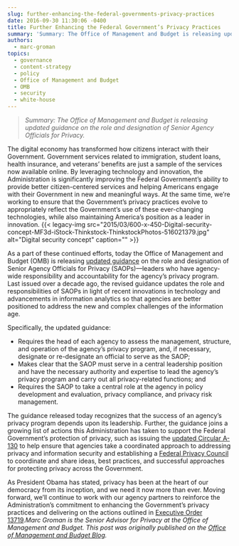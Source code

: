 ```yaml
---
slug: further-enhancing-the-federal-governments-privacy-practices
date: 2016-09-30 11:30:06 -0400
title: Further Enhancing the Federal Government’s Privacy Practices
summary: 'Summary: The Office of Management and Budget is releasing updated guidance on the role and designation of Senior Agency Officials for Privacy. The digital economy has transformed how citizens interact with their Government. Government services related to immigration, student loans, health insurance, and veterans’ benefits are just a sample of the services now available online.'
authors:
  - marc-groman
topics:
  - governance
  - content-strategy
  - policy
  - Office of Management and Budget
  - OMB
  - security
  - white-house
---
```


> _Summary: The Office of Management and Budget is releasing updated guidance on the role and designation of Senior Agency Officials for Privacy._

The digital economy has transformed how citizens interact with their Government. Government services related to immigration, student loans, health insurance, and veterans’ benefits are just a sample of the services now available online. By leveraging technology and innovation, the Administration is significantly improving the Federal Government’s ability to provide better citizen-centered services and helping Americans engage with their Government in new and meaningful ways. At the same time, we’re working to ensure that the Government’s privacy practices evolve to appropriately reflect the Government’s use of these ever-changing technologies, while also maintaining America’s position as a leader in innovation. {{< legacy-img src="2015/03/600-x-450-Digital-security-concept-MF3d-iStock-Thinkstock-ThinkstockPhotos-516021379.jpg" alt="Digital security concept" caption="" >}} 

As a part of these continued efforts, today the Office of Management and Budget (OMB) is releasing [updated guidance](https://www.whitehouse.gov/sites/default/files/omb/memoranda/2016/m_16_24_0.pdf) on the role and designation of Senior Agency Officials for Privacy (SAOPs)—leaders who have agency-wide responsibility and accountability for the agency’s privacy program. Last issued over a decade ago, the revised guidance updates the role and responsibilities of SAOPs in light of recent innovations in technology and advancements in information analytics so that agencies are better positioned to address the new and complex challenges of the information age.

Specifically, the updated guidance:

  * Requires the head of each agency to assess the management, structure, and operation of the agency’s privacy program, and, if necessary, designate or re-designate an official to serve as the SAOP;
  * Makes clear that the SAOP must serve in a central leadership position and have the necessary authority and expertise to lead the agency’s privacy program and carry out all privacy-related functions; and
  * Requires the SAOP to take a central role at the agency in policy development and evaluation, privacy compliance, and privacy risk management.

The guidance released today recognizes that the success of an agency’s privacy program depends upon its leadership. Further, the guidance joins a growing list of actions this Administration has taken to support the Federal Government’s protection of privacy, such as issuing the [updated Circular A-130](https://www.whitehouse.gov/blog/2016/07/26/managing-federal-information-strategic-resource) to help ensure that agencies take a coordinated approach to addressing privacy and information security and establishing a [Federal Privacy Council](https://www.whitehouse.gov/blog/2016/03/12/federal-privacy-council-holds-inaugural-meeting-0) to coordinate and share ideas, best practices, and successful approaches for protecting privacy across the Government.

As President Obama has stated, privacy has been at the heart of our democracy from its inception, and we need it now more than ever. Moving forward, we’ll continue to work with our agency partners to reinforce the Administration’s commitment to enhancing the Government’s privacy practices and delivering on the actions outlined in [Executive Order 13719](https://www.whitehouse.gov/the-press-office/2016/02/09/executive-order-establishment-federal-privacy-council)._Marc Groman is the Senior Advisor for Privacy at the Office of Management and Budget._
_This post was originally published on the [Office of Management and Budget Blog](https://www.whitehouse.gov/omb/blog)._